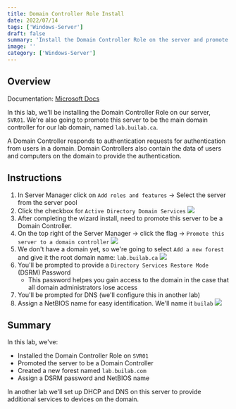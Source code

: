 ```yaml
---
title: Domain Controller Role Install
date: 2022/07/14
tags: ['Windows-Server']
draft: false
summary: 'Install the Domain Controller Role on the server and promote it to a Domain Controller'
image: ''
category: ['Windows-Server']
---
```


## Overview

Documentation: [Microsoft Docs](https://docs.microsoft.com/en-us/windows-server/identity/ad-ds/deploy/install-active-directory-domain-services--level-100-)

In this lab, we'll be installing the Domain Controller Role on our server, `SVR01`.
We're also going to promote this server to be the main domain controller for our lab domain, named `lab.builab.ca`.

A Domain Controller responds to authentication requests for authentication from users in a domain. Domain Controllers also contain the data of users and computers on the domain to provide the authentication.

## Instructions

1. In Server Manager click on `Add roles and features` -> Select the server from the server pool
2. Click the checkbox for `Active Directory Domain Services`
   ![](https://bui.blob.core.windows.net/labs/Lab_2022_07_14_19_51.webp)
3. After completing the wizard install, need to promote this server to be a Domain Controller.
4. On the top right of the Server Manager -> click the flag -> `Promote this server to a domain controller`
   ![](https://bui.blob.core.windows.net/labs/Lab_2022_07_14_24_56.webp)
5. We don't have a domain yet, so we're going to select `Add a new forest` and give it the root domain name: `lab.builab.ca`
   ![](https://bui.blob.core.windows.net/labs/Lab_2022_07_14_33_01.webp)
6. You'll be prompted to provide a `Directory Services Restore Mode` (DSRM) Password
   - This password helpes you gain access to the domain in the case that all domain administrators lose access
7. You'll be prompted for DNS (we'll configure this in another lab)
8. Assign a NetBIOS name for easy identification. We'll name it `builab`
   ![](https://bui.blob.core.windows.net/labs/Lab_2022_07_14_37_34.webp)

## Summary

In this lab, we've:

- Installed the Domain Controller Role on `SVR01`
- Promoted the server to be a Domain Controller
- Created a new forest named `lab.builab.com`
- Assign a DSRM password and NetBIOS name

In another lab we'll set up DHCP and DNS on this server to provide additional services to devices on the domain.
